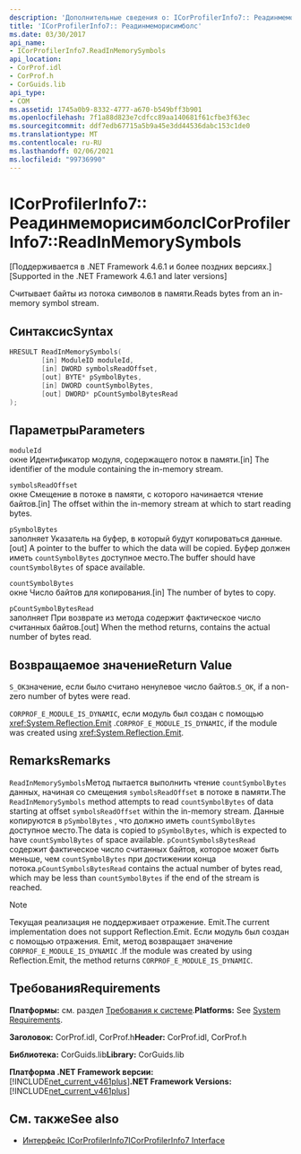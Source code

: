 ```yaml
---
description: 'Дополнительные сведения о: ICorProfilerInfo7:: Реадинмеморисимболс'
title: 'ICorProfilerInfo7:: Реадинмеморисимболс'
ms.date: 03/30/2017
api_name:
- ICorProfilerInfo7.ReadInMemorySymbols
api_location:
- CorProf.idl
- CorProf.h
- CorGuids.lib
api_type:
- COM
ms.assetid: 1745a0b9-8332-4777-a670-b549bff3b901
ms.openlocfilehash: 7f1a88d823e7cdfcc89aa140681f61cfbe3f63ec
ms.sourcegitcommit: ddf7edb67715a5b9a45e3dd44536dabc153c1de0
ms.translationtype: MT
ms.contentlocale: ru-RU
ms.lasthandoff: 02/06/2021
ms.locfileid: "99736990"
---
```

# <a name="icorprofilerinfo7readinmemorysymbols"></a><span data-ttu-id="a482c-103">ICorProfilerInfo7:: Реадинмеморисимболс</span><span class="sxs-lookup"><span data-stu-id="a482c-103">ICorProfilerInfo7::ReadInMemorySymbols</span></span>

<span data-ttu-id="a482c-104">[Поддерживается в .NET Framework 4.6.1 и более поздних версиях.]</span><span class="sxs-lookup"><span data-stu-id="a482c-104">[Supported in the .NET Framework 4.6.1 and later versions]</span></span>  
  
 <span data-ttu-id="a482c-105">Считывает байты из потока символов в памяти.</span><span class="sxs-lookup"><span data-stu-id="a482c-105">Reads bytes from an in-memory symbol stream.</span></span>  
  
## <a name="syntax"></a><span data-ttu-id="a482c-106">Синтаксис</span><span class="sxs-lookup"><span data-stu-id="a482c-106">Syntax</span></span>  
  
```cpp  
HRESULT ReadInMemorySymbols(  
        [in] ModuleID moduleId,  
        [in] DWORD symbolsReadOffset,  
        [out] BYTE* pSymbolBytes,  
        [in] DWORD countSymbolBytes,  
        [out] DWORD* pCountSymbolBytesRead  
);  
```  
  
## <a name="parameters"></a><span data-ttu-id="a482c-107">Параметры</span><span class="sxs-lookup"><span data-stu-id="a482c-107">Parameters</span></span>  

 `moduleId`  
 <span data-ttu-id="a482c-108">окне Идентификатор модуля, содержащего поток в памяти.</span><span class="sxs-lookup"><span data-stu-id="a482c-108">[in] The identifier of the module containing the in-memory stream.</span></span>  
  
 `symbolsReadOffset`  
 <span data-ttu-id="a482c-109">окне Смещение в потоке в памяти, с которого начинается чтение байтов.</span><span class="sxs-lookup"><span data-stu-id="a482c-109">[in] The offset within the in-memory stream at which to start reading bytes.</span></span>  
  
 `pSymbolBytes`  
 <span data-ttu-id="a482c-110">заполняет Указатель на буфер, в который будут копироваться данные.</span><span class="sxs-lookup"><span data-stu-id="a482c-110">[out] A pointer to the buffer to which the data will be copied.</span></span> <span data-ttu-id="a482c-111">Буфер должен иметь `countSymbolBytes` доступное место.</span><span class="sxs-lookup"><span data-stu-id="a482c-111">The buffer should have `countSymbolBytes` of space available.</span></span>  
  
 `countSymbolBytes`  
 <span data-ttu-id="a482c-112">окне Число байтов для копирования.</span><span class="sxs-lookup"><span data-stu-id="a482c-112">[in] The number of bytes to copy.</span></span>  
  
 `pCountSymbolBytesRead`  
 <span data-ttu-id="a482c-113">заполняет При возврате из метода содержит фактическое число считанных байтов.</span><span class="sxs-lookup"><span data-stu-id="a482c-113">[out] When the method returns, contains the actual number of bytes read.</span></span>  
  
## <a name="return-value"></a><span data-ttu-id="a482c-114">Возвращаемое значение</span><span class="sxs-lookup"><span data-stu-id="a482c-114">Return Value</span></span>  

 <span data-ttu-id="a482c-115">`S_OK`значение, если было считано ненулевое число байтов.</span><span class="sxs-lookup"><span data-stu-id="a482c-115">`S_OK`, if a non-zero number of bytes were read.</span></span>  
  
 <span data-ttu-id="a482c-116">`CORPROF_E_MODULE_IS_DYNAMIC`, если модуль был создан с помощью <xref:System.Reflection.Emit> .</span><span class="sxs-lookup"><span data-stu-id="a482c-116">`CORPROF_E_MODULE_IS_DYNAMIC`, if the module was created using <xref:System.Reflection.Emit>.</span></span>  
  
## <a name="remarks"></a><span data-ttu-id="a482c-117">Remarks</span><span class="sxs-lookup"><span data-stu-id="a482c-117">Remarks</span></span>  

 <span data-ttu-id="a482c-118">`ReadInMemorySymbols`Метод пытается выполнить чтение `countSymbolBytes` данных, начиная со смещения `symbolsReadOffset` в потоке в памяти.</span><span class="sxs-lookup"><span data-stu-id="a482c-118">The `ReadInMemorySymbols` method attempts to read `countSymbolBytes` of data starting at offset      `symbolsReadOffset` within the in-memory stream.</span></span> <span data-ttu-id="a482c-119">Данные копируются в `pSymbolBytes` , что должно иметь `countSymbolBytes` доступное место.</span><span class="sxs-lookup"><span data-stu-id="a482c-119">The data is copied to `pSymbolBytes`, which is expected to have `countSymbolBytes` of space available.</span></span>     <span data-ttu-id="a482c-120">`pCountSymbolsBytesRead` содержит фактическое число считанных байтов, которое может быть меньше, чем `countSymbolBytes` при достижении конца потока.</span><span class="sxs-lookup"><span data-stu-id="a482c-120">`pCountSymbolsBytesRead` contains the actual number of bytes read, which may be less than `countSymbolBytes` if the end of the stream is reached.</span></span>  
  
> [!NOTE]
> <span data-ttu-id="a482c-121">Текущая реализация не поддерживает отражение. Emit.</span><span class="sxs-lookup"><span data-stu-id="a482c-121">The current implementation does not support Reflection.Emit.</span></span> <span data-ttu-id="a482c-122">Если модуль был создан с помощью отражения. Emit, метод возвращает значение `CORPROF_E_MODULE_IS_DYNAMIC` .</span><span class="sxs-lookup"><span data-stu-id="a482c-122">If the module was created by using Reflection.Emit, the method returns `CORPROF_E_MODULE_IS_DYNAMIC`.</span></span>  
  
## <a name="requirements"></a><span data-ttu-id="a482c-123">Требования</span><span class="sxs-lookup"><span data-stu-id="a482c-123">Requirements</span></span>  

 <span data-ttu-id="a482c-124">**Платформы:** см. раздел [Требования к системе](../../get-started/system-requirements.md).</span><span class="sxs-lookup"><span data-stu-id="a482c-124">**Platforms:** See [System Requirements](../../get-started/system-requirements.md).</span></span>  
  
 <span data-ttu-id="a482c-125">**Заголовок:** CorProf.idl, CorProf.h</span><span class="sxs-lookup"><span data-stu-id="a482c-125">**Header:** CorProf.idl, CorProf.h</span></span>  
  
 <span data-ttu-id="a482c-126">**Библиотека:** CorGuids.lib</span><span class="sxs-lookup"><span data-stu-id="a482c-126">**Library:** CorGuids.lib</span></span>  
  
 <span data-ttu-id="a482c-127">**Платформа .NET Framework версии:**[!INCLUDE[net_current_v461plus](../../../../includes/net-current-v461plus-md.md)]</span><span class="sxs-lookup"><span data-stu-id="a482c-127">**.NET Framework Versions:** [!INCLUDE[net_current_v461plus](../../../../includes/net-current-v461plus-md.md)]</span></span>  
  
## <a name="see-also"></a><span data-ttu-id="a482c-128">См. также</span><span class="sxs-lookup"><span data-stu-id="a482c-128">See also</span></span>

- [<span data-ttu-id="a482c-129">Интерфейс ICorProfilerInfo7</span><span class="sxs-lookup"><span data-stu-id="a482c-129">ICorProfilerInfo7 Interface</span></span>](icorprofilerinfo7-interface.md)
